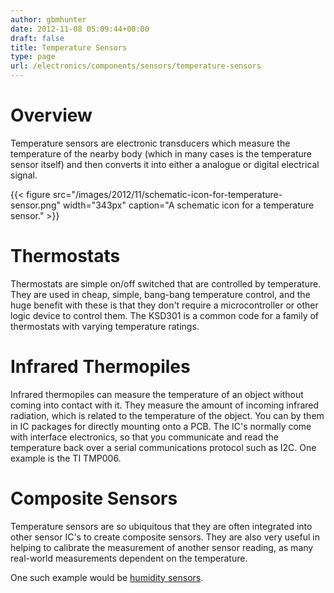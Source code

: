 ```yaml
---
author: gbmhunter
date: 2012-11-08 05:09:44+00:00
draft: false
title: Temperature Sensors
type: page
url: /electronics/components/sensors/temperature-sensors
---
```


# Overview

Temperature sensors are electronic transducers which measure the temperature of the nearby body (which in many cases is the temperature sensor itself) and then converts it into either a analogue or digital electrical signal.

{{< figure src="/images/2012/11/schematic-icon-for-temperature-sensor.png" width="343px" caption="A schematic icon for a temperature sensor."  >}}

# Thermostats

Thermostats are simple on/off switched that are controlled by temperature. They are used in cheap, simple, bang-bang temperature control, and the huge benefit with these is that they don't require a microcontroller or other logic device to control them. The KSD301 is a common code for a family of thermostats with varying temperature ratings.

# Infrared Thermopiles

Infrared thermopiles can measure the temperature of an object without coming into contact with it. They measure the amount of incoming infrared radiation, which is related to the temperature of the object. You can by them in IC packages for directly mounting onto a PCB. The IC's normally come with interface electronics, so that you communicate and read the temperature back over a serial communications protocol such as I2C. One example is the TI TMP006.

# Composite Sensors

Temperature sensors are so ubiquitous that they are often integrated into other sensor IC's to create composite sensors. They are also very useful in helping to calibrate the measurement of another sensor reading, as many real-world measurements dependent on the temperature.

One such example would be [humidity sensors](http://blog.mbedded.ninja/electronics/components/sensors/humidity-sensors).
